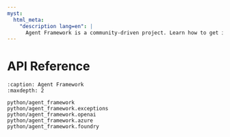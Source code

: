 ```yaml
---
myst:
  html_meta:
    "description lang=en": |
      Agent Framework is a community-driven project. Learn how to get involved, contribute, and connect with the community.
---
```


# API Reference

```{toctree}
:caption: Agent Framework
:maxdepth: 2

python/agent_framework
python/agent_framework.exceptions
python/agent_framework.openai
python/agent_framework.azure
python/agent_framework.foundry
```

